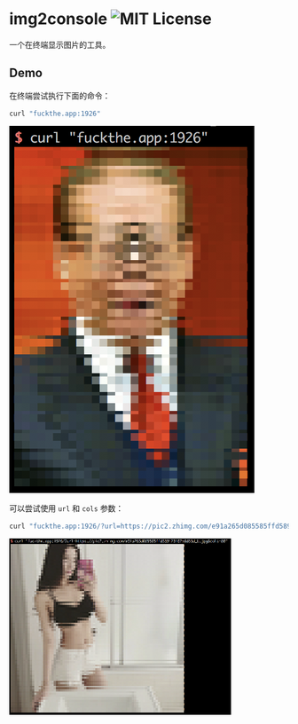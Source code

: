 # img2console ![MIT License][license-badge]
一个在终端显示图片的工具。

## Demo

在终端尝试执行下面的命令：

```bash
curl "fuckthe.app:1926"
```

![img](assets/demo-output.png)

可以尝试使用 `url` 和 `cols` 参数：

```bash
curl "fuckthe.app:1926/?url=https://pic2.zhimg.com/e91a265d085585ffd589123102b6d38d_b.jpg&cols=80"
```

![img](assets/demo-output2.png)

[license-badge]:   https://img.shields.io/badge/license-MIT-000000.svg
